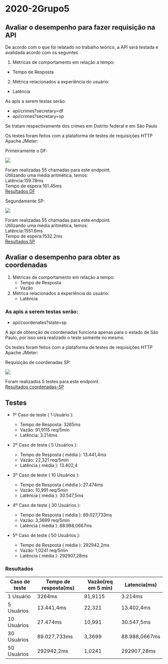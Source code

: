 # 2020-2Grupo5


## Avaliar o desempenho para fazer requisição na API

<p> De acordo com o que foi relatado no trabalho teórico, a API será testada e avalidada acordo com os seguintes </p>


1.  Métricas de comportamento em relação a tempo:
* Tempo de Resposta
2. Métrica relacionados a experiência do usuário:
* Latência 

As apis a serem testas serão:
* api/crimes?secretary=df
* api/crimes?secretary=sp

Se tratam respectivamente dos crimes em Distrito federal e em São Paulo


Os testes foram feitos com a plataforma de testes de requisições HTTP 
Apache JMeter:


Primeiramente o DF:

![](https://i.imgur.com/LDI4Qgi.png)

Foram realizadas 55 chamadas para este endpoint. <br>
Utilizando uma média aritmética, temos:<br>
Latência:159.78ms<br>
Tempo de espera:161.45ms<br>
[Resultados DF](https://github.com/fga-verival/2020-2Grupo5/blob/trabfinal/Resultados/Crimes/df.csv)



Segundamente SP:

![](https://i.imgur.com/GGcSJJI.png)


Foram realizadas 55 chamadas para este endpoint.<br>
Utilizando uma média aritmética, temos:<br>
Latência:1551.6ms<br>
Tempo de espera:1532.2ms<br>
[Resultados SP](https://github.com/fga-verival/2020-2Grupo5/blob/trabfinal/Resultados/Crimes/sp.csv)

## Avaliar o desempenho para obter as coordenadas

1.  Métricas de comportamento em relação a tempo:
    * Tempo de Resposta
    * Vazão 
2. Métrica relacionados a experiência do usuário:
    * Latência 

### As apis a serem testas serão:
* api/coordenates?state=sp

A api de obtenção de coordenadas funciona apenas para o estado de São Paulo, por isso será realizado o teste somente no mesmo.

Os testes foram feitos com a plataforma de testes de requisições HTTP 
Apache JMeter:

Requisição de coordenadas SP:

![](https://media.discordapp.net/attachments/814603669365981220/836005150061232188/unknown.png?width=1025&height=129)


Foram realizados 5 testes para este endpoint.<br>
[Resultados coordenadas-SP](https://github.com/fga-verival/2020-2Grupo5/blob/trabfinal/Resultados/Coordinates/sp)


## Testes

- 1º Caso de teste ( 1 Usuário ):
    - Tempo de Resposta: 3265ms
    - Vazão: 91,9115 req/5min
    - Latência: 3.214ms

- 2º Caso de teste ( 5 Usuários ):
    - Tempo de Resposta ( média ): 13.441,4ms
    - Vazão: 22,321 req/5min
    - Latência ( média ): 13.402,4

- 3º Caso de teste ( 10 Usuários ):
    - Tempo de Resposta ( média ): 27.474ms
    - Vazão: 10,991 req/5min
    - Latência ( média ): 30.547,5ms

- 4º Caso de teste ( 30 Usuários ):
    - Tempo de Resposta ( média ): 89.027,733ms
    - Vazão: 3,3699 req/5min
    - Latência ( média ): 88.988,0667ms

- 5º Caso de teste ( 50 Usuários ):
    - Tempo de Resposta ( média ): 292942,2ms
    - Vazão: 1,0241 req/5min
    - Latência ( média ): 292907,28ms

### Resultados
Caso de teste | Tempo de resposta(ms) | Vazão(req em 5 min) | Latencia(ms)
------------- | ----------------- | ----- | --------
1 Usuário     |   3264ms      | 91,9115 | 3.214ms
5 Usuários    |   13.441,4ms  | 22,321 | 13.402,4ms
10 Usuários   |   27.474ms    | 10,991 | 30.547,5ms
30 Usuários   |   89.027,733ms| 3,3699 | 88.988,0667ms
50 Usuários   |   292942,2ms  | 1,0241 | 292907,28ms    






